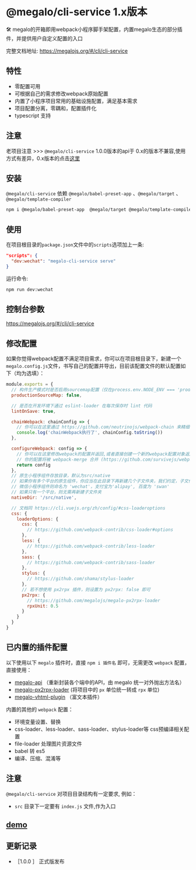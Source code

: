 # @megalo/cli-service 1.x版本
:hammer_and_wrench: megalo的开箱即用webpack小程序脚手架配置，内置megalo生态的部分插件，并提供用户自定义配置的入口

完整文档地址: https://megalojs.org/#/cli/cli-service

## 特性
- 零配置可用
- 可根据自己的需求修改webpack原始配置
- 内置了小程序项目常用的基础设施配置，满足基本需求
- 项目配置分离，零耦和，配置插件化
- typescript 支持

## 注意
老项目注意 >>> `@megalo/cli-service` 1.0.0版本的api于 0.x的版本不兼容,使用方式有差异，0.x版本的点击[这里
](./0.x-version.md)
## 安装
`@megalo/cli-service` 依赖 `@megalo/babel-preset-app` 、`@megalo/target` 、`@megalo/template-compiler`
```bash
npm i @megalo/babel-preset-app  @megalo/target @megalo/template-compiler @megalo/cli-service -D
```

## 使用

在项目根目录的`package.json`文件中的`scripts`选项加上一条:
```json
"scripts": {
  "dev:wechat": "megalo-cli-service serve"
}
```

运行命令:
```bash
npm run dev:wechat
```

## 控制台参数
https://megalojs.org/#/cli/cli-service

## 修改配置

如果你觉得webpack配置不满足项目需求，你可以在项目根目录下，新建一个`megalo.config.js`文件，书写自己的配置并导出，目前该配置文件的默认配置如下（均为选填）：
```js
module.exports = {
  // 构件生产模式时是否启用sourcemap配置（仅在process.env.NODE_ENV === 'production' 时该选项生效）
  productionSourceMap: false,

  // 是否在开发环境下通过 eslint-loader 在每次保存时 lint 代码
  lintOnSave: true,

  chainWebpack: chainConfig => {
    // 你可以在这里通过 https://github.com/neutrinojs/webpack-chain 来精细的修改webpack配置
    console.log('chainWebpack执行了', chainConfig.toString())
  },

  configureWebpack: config => {
    // 你可以在这里修改webpack的配置并返回,或者直接创建一个新的webpack配置对象返回;
    // 你的配置将被 webpack-merge 合并 (https://github.com/survivejs/webpack-merge)
    return config
  },
  // 原生小程序组件存放目录，默认为src/native
  // 如果你有多个平台的原生组件，你应当在此目录下再新建几个子文件夹，我们约定，子文件夹名和平台的名字一致:
  // 微信小程序组件则命名为 'wechat'，支付宝为'alipay', 百度为 'swan'
  // 如果只有一个平台，则无需再新建子文件夹
  nativeDir: '/src/native',

  // 文档同 https://cli.vuejs.org/zh/config/#css-loaderoptions
  css: {
    loaderOptions: {
      css: {
        // https://github.com/webpack-contrib/css-loader#options
      },
      less: {
        // https://github.com/webpack-contrib/less-loader
      },
      sass: {
        // https://github.com/webpack-contrib/sass-loader
      },
      stylus: {
        // https://github.com/shama/stylus-loader
      },
      // 若不想使用 px2rpx 插件，则设置为 px2rpx: false 即可
      px2rpx: {
        // https://github.com/megalojs/megalo-px2rpx-loader
        rpxUnit: 0.5
      }
    }
  }
}

```
## 已内置的插件配置
以下使用以下 `megalo` 插件时，直接 `npm i 插件名` 即可，无需更改 `webpack` 配置，直接使用：
- [megalo-api](https://github.com/megalojs/megalo-api)  （重新封装各个端中的API，由 megalo 统一对外抛出方法名）
- [megalo-px2rpx-loader](https://github.com/megalojs/megalo-px2rpx-loader)  (将项目中的 `px` 单位统一转成 `rpx` 单位)
- [megalo-vhtml-plugin](https://github.com/megalojs/megalo-vhtml-plugin)  （富文本插件）

内置的其他的 `webpack` 配置：
- 环境变量设置、替换
- css-loader、less-loader、sass-loader、stylus-loader等 css预编译相关配置
- file-loader 处理图片资源文件
- babel 转 es5
- 编译、压缩、混淆等

## 注意
`@megalo/cli-service` 对项目目录结构有一定要求, 例如：
- `src` 目录下一定要有 `index.js` 文件,作为入口

## [demo](../../../example/project01/)


## 更新记录
- ［1.0.0 ］ 正式版发布

